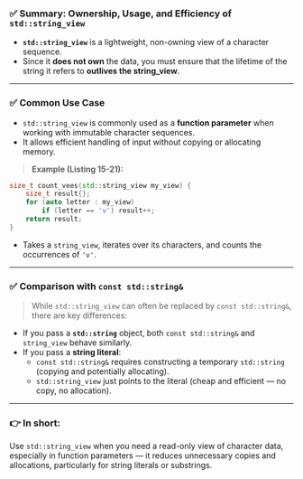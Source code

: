 ### ✅ **Summary: Ownership, Usage, and Efficiency of `std::string_view`**

- **`std::string_view`** is a lightweight, non-owning view of a character sequence.  
- Since it **does not own** the data, you must ensure that the lifetime of the string it refers to **outlives the string_view**.

---

### ✅ **Common Use Case**
- `std::string_view` is commonly used as a **function parameter** when working with immutable character sequences.
- It allows efficient handling of input without copying or allocating memory.

> **Example (Listing 15-21):**
```cpp
size_t count_vees(std::string_view my_view) {
    size_t result{};
    for (auto letter : my_view)
        if (letter == 'v') result++;
    return result;
}
```
- Takes a `string_view`, iterates over its characters, and counts the occurrences of `'v'`.

---

### ✅ Comparison with `const std::string&`
> While `std::string_view` can often be replaced by `const std::string&`, there are key differences:
- If you pass a **`std::string`** object, both `const std::string&` and `string_view` behave similarly.
- If you pass a **string literal**:
  - `const std::string&` requires constructing a temporary `std::string` (copying and potentially allocating).
  - `std::string_view` just points to the literal (cheap and efficient — no copy, no allocation).

---

### 👉 **In short:**
Use `std::string_view` when you need a read-only view of character data, especially in function parameters — it reduces unnecessary copies and allocations, particularly for string literals or substrings.